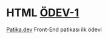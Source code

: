 # HTML [ÖDEV-1](https://app.patika.dev/moduller/html/odev1)

[Patika.dev](https://www.patika.dev/tr/home) Front-End patikası ilk ödevi
